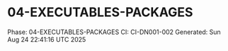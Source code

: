 # 04-EXECUTABLES-PACKAGES
Phase: 04-EXECUTABLES-PACKAGES
CI: CI-DN001-002
Generated: Sun Aug 24 22:41:16 UTC 2025

